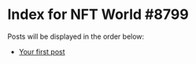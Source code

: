 # Index for NFT World #8799
Posts will be displayed in the order below:

- [Your first post](./001-first.md)

